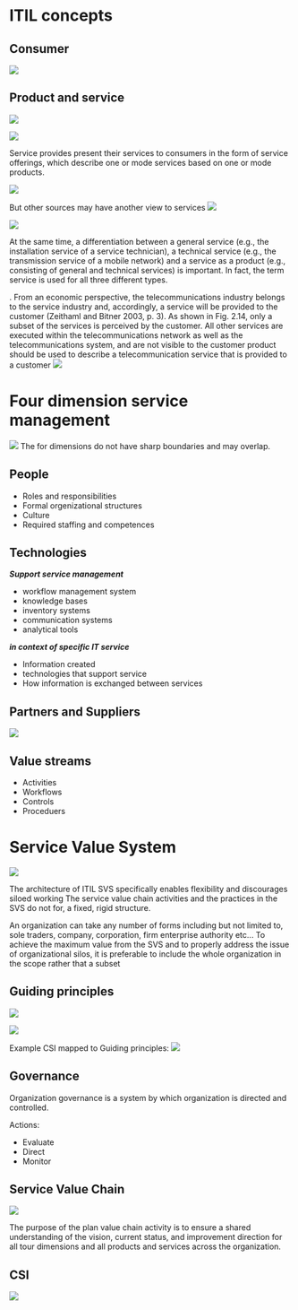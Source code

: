 # ITIL concepts
## Consumer
![](../Images/ITIL_consumer.svg)

## Product and service
![](../Images/ITIL_ProductAsREsources.svg)


![](../Images/ITIL_ProductandService.svg)


Service provides present their services to consumers in the form of service offerings, which describe one or mode services based on one or mode products.

![](../Images/ITIL_Res_Prod_SO.svg)

But other sources may have another view to services
![](../Images/ProductServRes_nonITIL.jpg)

![](../Images/ServiceLayers.jpg)


At the same time, a differentiation between a general service (e.g., the installation 
service of a service technician), a technical service (e.g., the transmission service of
a mobile network) and a service as a product (e.g., consisting of general and
technical services) is important. In fact, the term service is used for all three different types.

. From an economic perspective, the telecommunications industry belongs to
the service industry and, accordingly, a service will be provided to the customer (Zeithaml and Bitner 2003, p. 3). As shown in Fig. 2.14, only a subset of the services is perceived by the customer. All other services are executed within the telecommunications network as well as the telecommunications system, and are not visible to the customer product should be used to describe a telecommunication service that is provided to a customer 
![](../Images/ITIL_Output_Outcome_Value.svg)


# Four dimension service management
![](../Images/ITIL_4d_of_service.jpg)
The for dimensions do not have sharp boundaries and may overlap.

## People

* Roles and responsibilities 
* Formal orgenizational structures
* Culture
* Required staffing and competences

## Technologies

***Support service management***
* workflow management system
* knowledge bases
* inventory systems
* communication systems
* analytical tools

***in context of specific IT service***

* Information created
* technologies that support service
* How information is exchanged between services

## Partners and Suppliers
![](../Images/ITIL_suppliers_types.jpg)

## Value streams

* Activities
* Workflows
* Controls
* Proceduers


# Service Value System

![](../Images/ITIL_SVS.jpg)

The architecture of ITIL SVS specifically enables flexibility and discourages siloed working The service value chain activities and the practices in the SVS do not for, a fixed, rigid structure.

An organization can take any number of forms including but not limited to, sole traders, company, corporation, firm enterprise authority etc... 
To achieve the maximum value from the SVS and to properly address the issue of organizational silos, it is preferable to include the whole organization in the scope rather that a subset

## Guiding principles
![](../Images/ITIL_Guiding_principles.jpg)

![](../Images/ITIL_guidigprinciples.svg)

Example CSI mapped to Guiding principles:
![](Images/ITIL_guidigprinciples_and_CSI.jpg)


## Governance
Organization governance is a system by which organization is directed and controlled.

Actions: 
* Evaluate
* Direct
* Monitor

## Service Value Chain
![](../Images/ITIL_SVC.jpg)

The purpose of the plan value chain activity is to ensure a shared understanding of the vision, current status, and improvement direction for all tour dimensions and all products and services across the organization.



## CSI
![](../Images/ITIL_CSI.jpg)


